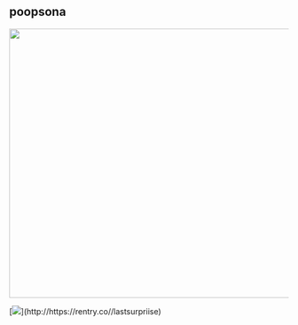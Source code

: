 ## poopsona

 
<p align="center">
  <img width="600" height="485" src="https://i.ibb.co/Qn47wcS/bruh.png">
</p>
[<img src="https://i.ibb.co/qdcK015/66eac70b48c98.png">](http://https://rentry.co//lastsurpriise)
